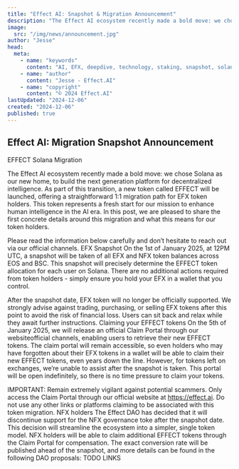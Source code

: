 ```yaml
---
title: "Effect AI: Snapshot & Migration Announcement"
description: "The Effect AI ecosystem recently made a bold move: we chose Solana as our new home, to build the next generation platform for decentralized intelligence. As part of this transition, a new token called EFFECT will be launched, offering a straightforward 1:1 migration path for EFX token holders. This token represents a fresh start for our mission to enhance human intelligence in the AI era. In this post, we are pleased to share the first concrete details around this migration and what this means for our token holders."
image:
  src: "/img/news/announcement.jpg"
author: "Jesse"
head:
  meta:
    - name: "keywords"
      content: "AI, EFX, deepdive, technology, staking, snapshot, solana"
    - name: "author"
      content: "Jesse - Effect.AI"
    - name: "copyright"
      content: "© 2024 Effect.AI"
lastUpdated: "2024-12-06"
created: "2024-12-06"
published: true
---
```


## Effect AI: Migration Snapshot Announcement

EFFECT Solana Migration

The Effect AI ecosystem recently made a bold move: we chose Solana as our new home, to build the next generation platform for decentralized intelligence. As part of this transition, a new token called EFFECT will be launched, offering a straightforward 1:1 migration path for EFX token holders. This token represents a fresh start for our mission to enhance human intelligence in the AI era. In this post, we are pleased to share the first concrete details around this migration and what this means for our token holders.

Please read the information below carefully and don’t hesitate to reach out via our official channels.
EFX Snapshot
On the 1st of January 2025, at 12PM UTC, a snapshot will be taken of all EFX and NFX token balances across EOS and BSC. This snapshot will precisely determine the EFFECT token allocation for each user on Solana. There are no additional actions required from token holders - simply ensure you hold your EFX in a wallet that you control.

After the snapshot date, EFX token will no longer be officially supported. We strongly advise against trading, purchasing, or selling EFX tokens after this point  to avoid the risk of financial loss. Users can sit back and relax while they await further instructions. 
Claiming your EFFECT tokens
On the 5th of January 2025, we will release an official Claim Portal through our websiteofficial channels, enabling users to retrieve their new EFFECT tokens. The claim portal will remain accessible, so even holders who may have forgotten about their EFX tokens in a wallet will be able to claim their new EFFECT tokens, even years down the line. However, for tokens left on exchanges, we’re unable to assist after the snapshot is taken. This portal will be open indefinitely, so there is no time pressure to claim your tokens.
 
IMPORTANT: Remain extremely vigilant against potential scammers. Only access the Claim Portal through our official website at https://effect.ai. Do not use any other links or platforms claiming to be associated with this token migration.
NFX holders
The Effect DAO has decided that it will discontinue support for the NFX governance toke after the snapshot date. This decision will streamline the ecosystem into a simpler, single token model. NFX holders will be able to claim additional EFFECT tokens through the Claim Portal for compensation. The exact conversion rate will be published ahead of the snapshot, and more details can be found in the following DAO proposals: TODO LINKS

